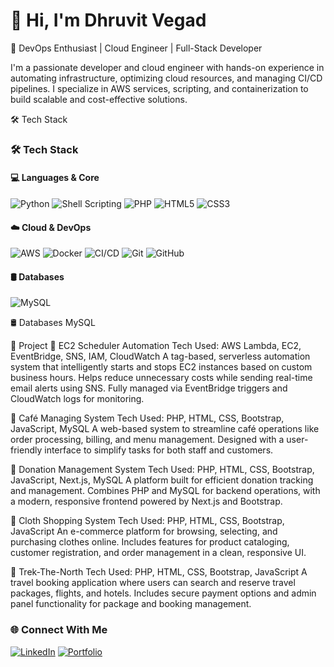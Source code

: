 # 👋 Hi, I'm Dhruvit Vegad
🚀 DevOps Enthusiast | Cloud Engineer | Full-Stack Developer

I'm a passionate developer and cloud engineer with hands-on experience in automating infrastructure, optimizing cloud resources, and managing CI/CD pipelines. I specialize in AWS services, scripting, and containerization to build scalable and cost-effective solutions.

🛠️ Tech Stack

### 🛠️ Tech Stack

#### 💻 Languages & Core  
![Python](https://img.shields.io/badge/Python-3670A0?style=for-the-badge&logo=python&logoColor=yellow)
![Shell Scripting](https://img.shields.io/badge/Shell_Scripting-black?style=for-the-badge&logo=gnu-bash&logoColor=white)
![PHP](https://img.shields.io/badge/PHP-777BB4?style=for-the-badge&logo=php&logoColor=white)
![HTML5](https://img.shields.io/badge/HTML5-e34c26?style=for-the-badge&logo=html5&logoColor=white)
![CSS3](https://img.shields.io/badge/CSS3-264de4?style=for-the-badge&logo=css3&logoColor=white)

#### ☁️ Cloud & DevOps  
![AWS](https://img.shields.io/badge/AWS-232F3E?style=for-the-badge&logo=amazon-aws&logoColor=white)
![Docker](https://img.shields.io/badge/Docker-2496ED?style=for-the-badge&logo=docker&logoColor=white)
![CI/CD](https://img.shields.io/badge/CI/CD-blue?style=for-the-badge&logo=githubactions&logoColor=white)
![Git](https://img.shields.io/badge/Git-F05032?style=for-the-badge&logo=git&logoColor=white)
![GitHub](https://img.shields.io/badge/GitHub-181717?style=for-the-badge&logo=github&logoColor=white)

#### 🛢️ Databases  
![MySQL](https://img.shields.io/badge/MySQL-005C84?style=for-the-badge&logo=mysql&logoColor=white)



🛢️ Databases
MySQL

🚧 Project
🔹 EC2 Scheduler Automation
Tech Used: AWS Lambda, EC2, EventBridge, SNS, IAM, CloudWatch
A tag-based, serverless automation system that intelligently starts and stops EC2 instances based on custom business hours. Helps reduce unnecessary costs while sending real-time email alerts using SNS. Fully managed via EventBridge triggers and CloudWatch logs for monitoring.

🔹 Café Managing System
Tech Used: PHP, HTML, CSS, Bootstrap, JavaScript, MySQL
A web-based system to streamline café operations like order processing, billing, and menu management. Designed with a user-friendly interface to simplify tasks for both staff and customers.

🔹 Donation Management System
Tech Used: PHP, HTML, CSS, Bootstrap, JavaScript, Next.js, MySQL
A platform built for efficient donation tracking and management. Combines PHP and MySQL for backend operations, with a modern, responsive frontend powered by Next.js and Bootstrap.

🔹 Cloth Shopping System
Tech Used: PHP, HTML, CSS, Bootstrap, JavaScript
An e-commerce platform for browsing, selecting, and purchasing clothes online. Includes features for product cataloging, customer registration, and order management in a clean, responsive UI.

🔹 Trek-The-North
Tech Used: PHP, HTML, CSS, Bootstrap, JavaScript
A travel booking application where users can search and reserve travel packages, flights, and hotels. Includes secure payment options and admin panel functionality for package and booking management.


### 🌐 Connect With Me

[![LinkedIn](https://img.shields.io/badge/LinkedIn-0A66C2?style=for-the-badge&logo=linkedin&logoColor=white)](https://www.linkedin.com/in/dhruvitvegad)
[![Portfolio](https://img.shields.io/badge/Portfolio-121212?style=for-the-badge&logo=vercel&logoColor=white)](https://dhruvitvegad.netlify.app/)




